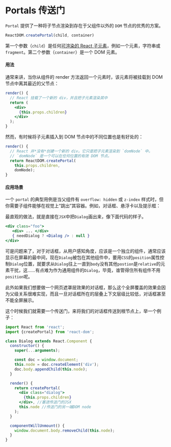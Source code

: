 # Portals 传送门

`Portal` 提供了一种将子节点渲染到存在于父组件以外的 `DOM` 节点的优秀的方案。

```jsx
ReactDOM.createPortal(child, container)
```

第一个参数（`child`）是任何[可渲染的 React 子元素](https://zh-hans.reactjs.org/docs/react-component.html#render)，例如一个元素，字符串或 `fragment`。第二个参数（`container`）是一个 DOM 元素。

#### 用法

通常来讲，当你从组件的 render 方法返回一个元素时，该元素将被挂载到 DOM 节点中离其最近的父节点：

```jsx
render() {
  // React 挂载了一个新的 div，并且把子元素渲染其中
  return (
    <div>      
      {this.props.children}
    </div>  
  );
}
```

然而，有时候将子元素插入到 DOM 节点中的不同位置也是有好处的：

```jsx
render() {
  // React 并*没有*创建一个新的 div。它只是把子元素渲染到 `domNode` 中。
  // `domNode` 是一个可以在任何位置的有效 DOM 节点。
  return ReactDOM.createPortal(
    this.props.children,
    domNode);
}
```

#### 应用场景

一个 `portal` 的典型用例是当父组件有 `overflow: hidden` 或 `z-index` 样式时，但你需要子组件能够在视觉上“跳出”其容器。例如，对话框、悬浮卡以及提示框：

最直观的做法，就是直接在`JSX`中把`Dialog`画出来，像下面代码的样子。

```jsx
<div class="foo">
   <div> ... </div>
   { needDialog ? <Dialog /> : null }
</div>
```

可是问题来了，对于对话框，从用户感知角度，应该是一个独立的组件，通常应该显示在屏幕的最中间，现在`Dialog`被包在其他组件中，要用`CSS`的`position`属性控制`Dialog`位置，就要求从`Dialog`往上一直到`body`没有其他`postion`是`relative`的元素干扰，这……有点难为作为通用组件的`Dialog`，毕竟，谁管得住所有组件不用`position`呢。

此外如果我们想要做一个网页遮罩层效果的对话框，那么这个全屏覆盖的效果会因为父级关系很难实现，而且一旦对话框所在的层叠上下文层级比较低，对话框甚至不能全屏展示。

这个时候我们就需要一个传送门，来将我们的对话框传送到根节点上，举一个例子：

```jsx
import React from 'react';
import {createPortal} from 'react-dom';

class Dialog extends React.Component {
  constructor() {
    super(...arguments);

    const doc = window.document;
    this.node = doc.createElement('div');
    doc.body.appendChild(this.node);
  }

  render() {
    return createPortal(
      <div class="dialog">
        {this.props.children}
      </div>, //塞进传送门的JSX
      this.node //传送门的另一端DOM node
    );
  }

  componentWillUnmount() {
    window.document.body.removeChild(this.node);
  }
}
```

